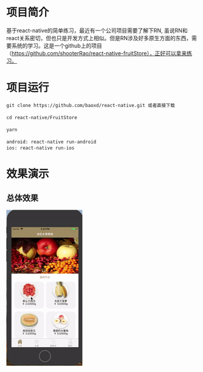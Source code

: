 # 项目简介

基于react-native的简单练习，最近有一个公司项目需要了解下RN, 虽说RN和react关系密切，但也只是开发方式上相似。但是RN涉及好多原生方面的东西，需要系统的学习。这是一个github上的项目（https://github.com/shooterRao/react-native-fruitStore），正好可以拿来练习。

# 项目运行

```
git clone https://github.com/baoxd/react-native.git 或者直接下载

cd react-native/FruitStore

yarn

android: react-native run-android
ios: react-native run-ios
```

# 效果演示

## 总体效果

![begin](https://github.com/baoxd/react-native/blob/master/FruitStore/screenshots/1.gif)

